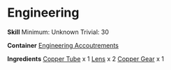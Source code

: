 <!-- TITLE: Copper Scope -->
<!-- SUBTITLE:  -->
# Engineering
**Skill**
Minimum: Unknown
Trivial: 30

**Container**
[Engineering Accoutrements](engineering-accoutrements)

**Ingredients**
[Copper Tube](copper-tube) x 1
[Lens](lens) x 2
[Copper Gear](copper-gear) x 1